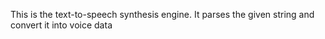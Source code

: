 This is the text-to-speech synthesis engine. It parses the given string and convert it into voice data